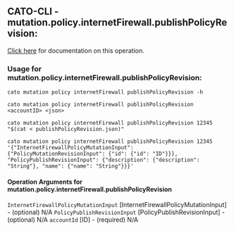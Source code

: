 
## CATO-CLI - mutation.policy.internetFirewall.publishPolicyRevision:
[Click here](https://api.catonetworks.com/documentation/#mutation-publishPolicyRevision) for documentation on this operation.

### Usage for mutation.policy.internetFirewall.publishPolicyRevision:

`cato mutation policy internetFirewall publishPolicyRevision -h`

`cato mutation policy internetFirewall publishPolicyRevision <accountID> <json>`

`cato mutation policy internetFirewall publishPolicyRevision 12345 "$(cat < publishPolicyRevision.json)"`

`cato mutation policy internetFirewall publishPolicyRevision 12345 '{"InternetFirewallPolicyMutationInput": {"PolicyMutationRevisionInput": {"id": {"id": "ID"}}}, "PolicyPublishRevisionInput": {"description": {"description": "String"}, "name": {"name": "String"}}}'`

#### Operation Arguments for mutation.policy.internetFirewall.publishPolicyRevision ####
`InternetFirewallPolicyMutationInput` [InternetFirewallPolicyMutationInput] - (optional) N/A 
`PolicyPublishRevisionInput` [PolicyPublishRevisionInput] - (optional) N/A 
`accountId` [ID] - (required) N/A 
